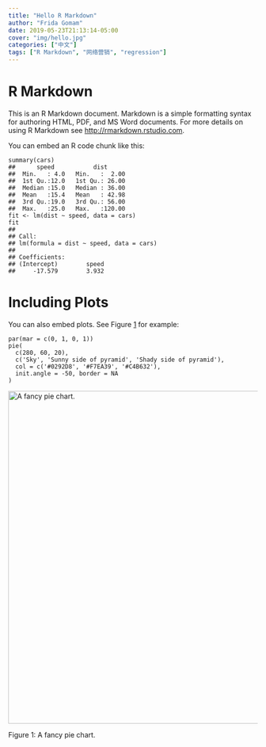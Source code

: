 ```yaml
---
title: "Hello R Markdown"
author: "Frida Gomam"
date: 2019-05-23T21:13:14-05:00
cover: "img/hello.jpg"
categories: ["中文"]
tags: ["R Markdown", "网络营销", "regression"]
---
```




<div id="r-markdown" class="section level1">
<h1>R Markdown</h1>
<p>This is an R Markdown document. Markdown is a simple formatting syntax for authoring HTML, PDF, and MS Word documents. For more details on using R Markdown see <a href="http://rmarkdown.rstudio.com" class="uri">http://rmarkdown.rstudio.com</a>.</p>
<p>You can embed an R code chunk like this:</p>
<pre class="r"><code>summary(cars)
##      speed           dist       
##  Min.   : 4.0   Min.   :  2.00  
##  1st Qu.:12.0   1st Qu.: 26.00  
##  Median :15.0   Median : 36.00  
##  Mean   :15.4   Mean   : 42.98  
##  3rd Qu.:19.0   3rd Qu.: 56.00  
##  Max.   :25.0   Max.   :120.00
fit &lt;- lm(dist ~ speed, data = cars)
fit
## 
## Call:
## lm(formula = dist ~ speed, data = cars)
## 
## Coefficients:
## (Intercept)        speed  
##     -17.579        3.932</code></pre>
</div>
<div id="including-plots" class="section level1">
<h1>Including Plots</h1>
<p>You can also embed plots. See Figure <a href="#fig:pie">1</a> for example:</p>
<pre class="r"><code>par(mar = c(0, 1, 0, 1))
pie(
  c(280, 60, 20),
  c(&#39;Sky&#39;, &#39;Sunny side of pyramid&#39;, &#39;Shady side of pyramid&#39;),
  col = c(&#39;#0292D8&#39;, &#39;#F7EA39&#39;, &#39;#C4B632&#39;),
  init.angle = -50, border = NA
)</code></pre>
<div class="figure"><span id="fig:pie"></span>
<img src="/post/2015-07-23-r-rmarkdown_files/figure-html/pie-1.png" alt="A fancy pie chart." width="672" />
<p class="caption">
Figure 1: A fancy pie chart.
</p>
</div>
</div>
